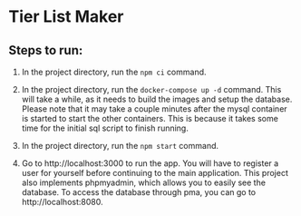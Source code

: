# Tier List Maker

## Steps to run:

1. In the project directory, run the `npm ci` command.

2. In the project directory, run the `docker-compose up -d` command.
This will take a while, as it needs to build the images and setup the database.
Please note that it may take a couple minutes after the mysql container is started to start the other containers.
This is because it takes some time for the initial sql script to finish running.

3. In the project directory, run the `npm start` command.

4. Go to http://localhost:3000 to run the app.
You will have to register a user for yourself before continuing to the main application.
This project also implements phpmyadmin, which allows you to easily see the database.
To access the database through pma, you can go to http://localhost:8080.
